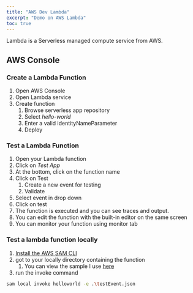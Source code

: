 ```yaml
---
title: "AWS Dev Lambda"
excerpt: "Demo on AWS Lambda"
toc: true
---
```


Lambda is a Serverless managed compute service from AWS.

## AWS Console

### Create a Lambda Function

1. Open AWS Console
1. Open Lambda service
1. Create function
    1. Browse serverless app repository
    1. Select *hello-world*
    1. Enter a valid identityNameParameter
    1. Deploy

### Test a Lambda Function

1. Open your Lambda function
1. Click on *Test App*
1. At the bottom, click on the function name
1. Click on Test
    1. Create a new event for testing
    1. Validate
1. Select event in drop down
1. Click on test
1. The function is executed and you can see traces and output.
1. You can edit the function with the built-in editor on the same screen
1. You can monitor your function using monitor tab

### Test a lambda function locally

1. [Install the AWS SAM CLI](https://docs.aws.amazon.com/serverless-application-model/latest/developerguide/serverless-sam-cli-install.html)
1. got to your locally directory containing the function
    1. You can view the sample I use [here](/assets/files/lambda-hello-world-js)
1. run the invoke command
```bash
sam local invoke helloworld -e .\testEvent.json
```